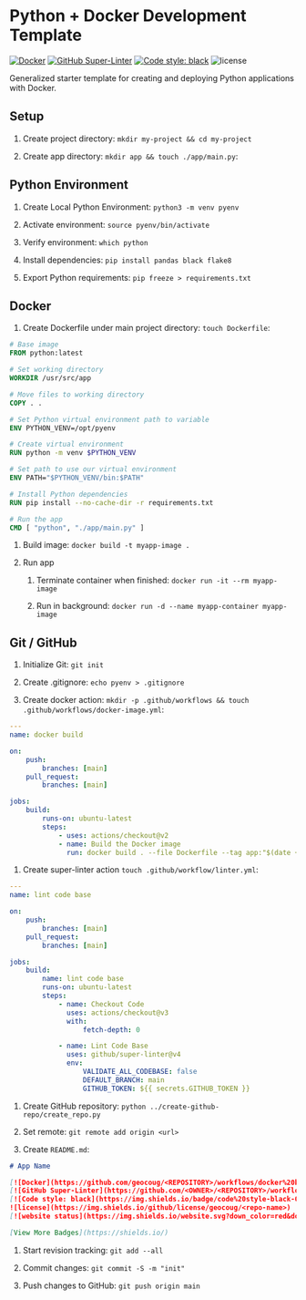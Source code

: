 # Python + Docker Development Template

[![Docker](https://github.com/geocoug/python-app-template/workflows/docker%20build/badge.svg)](https://github.com/geocoug/python-app-template/actions)
[![GitHub Super-Linter](https://github.com/geocoug/python-app-template/workflows/lint%20code%20base/badge.svg)](https://github.com/marketplace/actions/super-linter)
[![Code style: black](https://img.shields.io/badge/code%20style-black-000000.svg)](https://github.com/psf/black)
![license](https://img.shields.io/github/license/geocoug/python-app-template)

Generalized starter template for creating and deploying Python applications with Docker.

## Setup

1. Create project directory: `mkdir my-project && cd my-project`

1. Create app directory: `mkdir app && touch ./app/main.py`:

## Python Environment

1. Create Local Python Environment: `python3 -m venv pyenv`

1. Activate environment: `source pyenv/bin/activate`

1. Verify environment: `which python`

1. Install dependencies: `pip install pandas black flake8`

1. Export Python requirements: `pip freeze > requirements.txt`

## Docker

1. Create Dockerfile under main project directory: `touch Dockerfile`:

```dockerfile
# Base image
FROM python:latest

# Set working directory
WORKDIR /usr/src/app

# Move files to working directory
COPY . .

# Set Python virtual environment path to variable
ENV PYTHON_VENV=/opt/pyenv

# Create virtual environment
RUN python -m venv $PYTHON_VENV

# Set path to use our virtual environment
ENV PATH="$PYTHON_VENV/bin:$PATH"

# Install Python dependencies
RUN pip install --no-cache-dir -r requirements.txt

# Run the app
CMD [ "python", "./app/main.py" ]
```

1. Build image: `docker build -t myapp-image .`

1. Run app

    1. Terminate container when finished: `docker run -it --rm myapp-image`

    1. Run in background: `docker run -d --name myapp-container myapp-image`

## Git / GitHub

1. Initialize Git: `git init`

1. Create .gitignore: `echo pyenv > .gitignore`

1. Create docker action: `mkdir -p .github/workflows && touch .github/workflows/docker-image.yml`:

```yml
---
name: docker build

on:
    push:
        branches: [main]
    pull_request:
        branches: [main]

jobs:
    build:
        runs-on: ubuntu-latest
        steps:
            - uses: actions/checkout@v2
            - name: Build the Docker image
              run: docker build . --file Dockerfile --tag app:"$(date +%s)"
```

1. Create super-linter action `touch .github/workflow/linter.yml`:

```yml
---
name: lint code base

on:
    push:
        branches: [main]
    pull_request:
        branches: [main]

jobs:
    build:
        name: lint code base
        runs-on: ubuntu-latest
        steps:
            - name: Checkout Code
              uses: actions/checkout@v3
              with:
                  fetch-depth: 0

            - name: Lint Code Base
              uses: github/super-linter@v4
              env:
                  VALIDATE_ALL_CODEBASE: false
                  DEFAULT_BRANCH: main
                  GITHUB_TOKEN: ${{ secrets.GITHUB_TOKEN }}
```

1. Create GitHub repository: `python ../create-github-repo/create_repo.py`

1. Set remote: `git remote add origin <url>`

1. Create `README.md`:

```md
# App Name

[![Docker](https://github.com/geocoug/<REPOSITORY>/workflows/docker%20build/badge.svg)](https://github.com/geocoug/<REPOSITORY>/actions)
[![GitHub Super-Linter](https://github.com/<OWNER>/<REPOSITORY>/workflows/Lint%20Code%20Base/badge.svg)](https://github.com/marketplace/actions/super-linter)
[![Code style: black](https://img.shields.io/badge/code%20style-black-000000.svg)](https://github.com/psf/black)
![license](https://img.shields.io/github/license/geocoug/<repo-name>)
[![website status](https://img.shields.io/website.svg?down_color=red&down_message=down&up_color=green&up_message=up&url=http%3A%2F%2Fgeocoug.github.io)](https://geocoug.github.io

[View More Badges](https://shields.io/)
```

1. Start revision tracking: `git add --all`

1. Commit changes: `git commit -S -m "init"`

1. Push changes to GitHub: `git push origin main`
